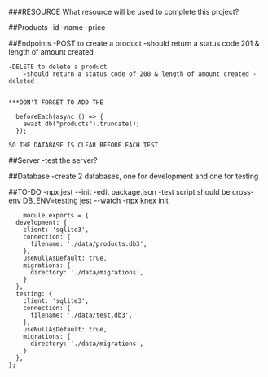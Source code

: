 ###RESOURCE
What resource will be used to complete this project?

##Products
-id
-name
-price

##Endpoints
-POST to create a product
-should return a status code 201 & length of amount created

    -DELETE to delete a product
        -should return a status code of 200 & length of amount created - deleted


    ***DON'T FORGET TO ADD THE

      beforeEach(async () => {
        await db("products").truncate();
      });

    SO THE DATABASE IS CLEAR BEFORE EACH TEST

##Server
-test the server?

##Database
-create 2 databases, one for development and one for testing

##TO-DO
-npx jest --init
-edit package.json
-test script should be cross-env DB_ENV=testing jest --watch
-npx knex init

        module.exports = {
      development: {
        client: 'sqlite3',
        connection: {
          filename: './data/products.db3',
        },
        useNullAsDefault: true,
        migrations: {
          directory: './data/migrations',
        }
      },
      testing: {
        client: 'sqlite3',
        connection: {
          filename: './data/test.db3',
        },
        useNullAsDefault: true,
        migrations: {
          directory: './data/migrations',
        }
      },
    };
